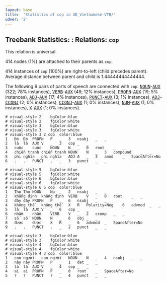 ```yaml
---
layout: base
title:  'Statistics of cop in UD_Vietnamese-VTB/'
udver: '2'
---
```


## Treebank Statistics: : Relations: `cop`

This relation is universal.

414 nodes (1%) are attached to their parents as `cop`.

414 instances of `cop` (100%) are right-to-left (child precedes parent).
Average distance between parent and child is 1.44444444444444.

The following 9 pairs of parts of speech are connected with `cop`: <tt><a href="vi_vtb-pos-NOUN.html">NOUN</a></tt>-<tt><a href="vi_vtb-pos-AUX.html">AUX</a></tt> (322; 78% instances), <tt><a href="vi_vtb-pos-VERB.html">VERB</a></tt>-<tt><a href="vi_vtb-pos-AUX.html">AUX</a></tt> (48; 12% instances), <tt><a href="vi_vtb-pos-PROPN.html">PROPN</a></tt>-<tt><a href="vi_vtb-pos-AUX.html">AUX</a></tt> (19; 5% instances), <tt><a href="vi_vtb-pos-ADJ.html">ADJ</a></tt>-<tt><a href="vi_vtb-pos-AUX.html">AUX</a></tt> (17; 4% instances), <tt><a href="vi_vtb-pos-PUNCT.html">PUNCT</a></tt>-<tt><a href="vi_vtb-pos-AUX.html">AUX</a></tt> (3; 1% instances), <tt><a href="vi_vtb-pos-ADJ.html">ADJ</a></tt>-<tt><a href="vi_vtb-pos-CCONJ.html">CCONJ</a></tt> (2; 0% instances), <tt><a href="vi_vtb-pos-CCONJ.html">CCONJ</a></tt>-<tt><a href="vi_vtb-pos-AUX.html">AUX</a></tt> (1; 0% instances), <tt><a href="vi_vtb-pos-NUM.html">NUM</a></tt>-<tt><a href="vi_vtb-pos-AUX.html">AUX</a></tt> (1; 0% instances), <tt><a href="vi_vtb-pos-X.html">X</a></tt>-<tt><a href="vi_vtb-pos-AUX.html">AUX</a></tt> (1; 0% instances).


~~~ conllu
# visual-style 2	bgColor:blue
# visual-style 2	fgColor:white
# visual-style 3	bgColor:blue
# visual-style 3	fgColor:white
# visual-style 3 2 cop	color:blue
1	Đó	Đó	PROPN	P	_	3	nsubj	_	_
2	là	là	AUX	V	_	3	cop	_	_
3	cuộc	cuộc	NOUN	N	_	0	root	_	_
4	chiến tranh	chiến tranh	NOUN	N	_	3	compound	_	_
5	phi nghĩa	phi nghĩa	ADJ	A	_	3	amod	_	SpaceAfter=No
6	.	.	PUNCT	.	_	3	punct	_	_

~~~


~~~ conllu
# visual-style 5	bgColor:blue
# visual-style 5	fgColor:white
# visual-style 6	bgColor:blue
# visual-style 6	fgColor:white
# visual-style 6 5 cop	color:blue
1	Thọ	Thọ	NOUN	Np	_	2	nsubj	_	_
2	khẳng định	khẳng định	VERB	V	_	0	root	_	_
3	đây	đây	PROPN	P	_	6	nsubj	_	_
4	không thể	không thể	X	R	Polarity=Neg	6	advmod	_	_
5	là	là	AUX	V	_	6	cop	_	_
6	nhầm	nhầm	VERB	V	_	2	ccomp	_	_
7	số	số	NOUN	N	_	6	obj	_	_
8	được	được	X	R	_	6	advmod	_	SpaceAfter=No
9	.	.	PUNCT	.	_	2	punct	_	_

~~~


~~~ conllu
# visual-style 3	bgColor:blue
# visual-style 3	fgColor:white
# visual-style 4	bgColor:blue
# visual-style 4	fgColor:white
# visual-style 4 3 cop	color:blue
1	con người	con người	NOUN	N	_	4	nsubj	_	_
2	này	này	PROPN	P	_	1	det	_	_
3	là	là	AUX	V	_	4	cop	_	_
4	ai	ai	PROPN	P	_	0	root	_	SpaceAfter=No
5	?	?	PUNCT	?	_	4	punct	_	_

~~~


